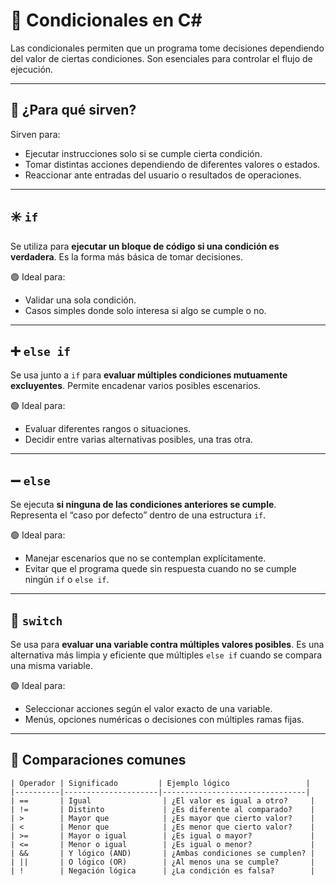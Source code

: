 # 🔀 Condicionales en C#

Las condicionales permiten que un programa tome decisiones dependiendo del valor de ciertas condiciones. Son esenciales para controlar el flujo de ejecución.

---

## 🧠 ¿Para qué sirven?

Sirven para:

- Ejecutar instrucciones solo si se cumple cierta condición.
- Tomar distintas acciones dependiendo de diferentes valores o estados.
- Reaccionar ante entradas del usuario o resultados de operaciones.

---

## ✳️ `if`

Se utiliza para **ejecutar un bloque de código si una condición es verdadera**. Es la forma más básica de tomar decisiones.

🟢 Ideal para:
- Validar una sola condición.
- Casos simples donde solo interesa si algo se cumple o no.

---

## ➕ `else if`

Se usa junto a `if` para **evaluar múltiples condiciones mutuamente excluyentes**. Permite encadenar varios posibles escenarios.

🟢 Ideal para:
- Evaluar diferentes rangos o situaciones.
- Decidir entre varias alternativas posibles, una tras otra.

---

## ➖ `else`

Se ejecuta **si ninguna de las condiciones anteriores se cumple**. Representa el “caso por defecto” dentro de una estructura `if`.

🟢 Ideal para:
- Manejar escenarios que no se contemplan explícitamente.
- Evitar que el programa quede sin respuesta cuando no se cumple ningún `if` o `else if`.

---

## 🔘 `switch`

Se usa para **evaluar una variable contra múltiples valores posibles**. Es una alternativa más limpia y eficiente que múltiples `else if` cuando se compara una misma variable.

🟢 Ideal para:
- Seleccionar acciones según el valor exacto de una variable.
- Menús, opciones numéricas o decisiones con múltiples ramas fijas.

---

## 🧮 Comparaciones comunes

```
| Operador | Significado         | Ejemplo lógico                 |
|----------|---------------------|--------------------------------|
| ==       | Igual                | ¿El valor es igual a otro?     |
| !=       | Distinto             | ¿Es diferente al comparado?    |
| >        | Mayor que            | ¿Es mayor que cierto valor?    |
| <        | Menor que            | ¿Es menor que cierto valor?    |
| >=       | Mayor o igual        | ¿Es igual o mayor?             |
| <=       | Menor o igual        | ¿Es igual o menor?             |
| &&       | Y lógico (AND)       | ¿Ambas condiciones se cumplen? |
| ||       | O lógico (OR)        | ¿Al menos una se cumple?       |
| !        | Negación lógica      | ¿La condición es falsa?        |
```
